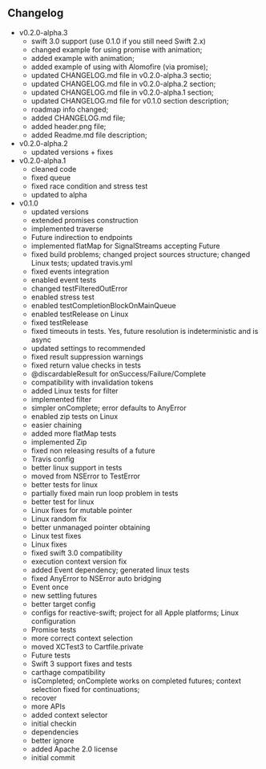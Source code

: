 ## Changelog

* v0.2.0-alpha.3
	* swift 3.0 support (use 0.1.0 if you still need Swift 2.x)
	* changed example for using promise with animation;
	* added example with animation;
	* added example of using with Alomofire (via promise);
	* updated CHANGELOG.md file in v0.2.0-alpha.3 sectio;
	* updated CHANGELOG.md file in v0.2.0-alpha.2 section;
	* updated CHANGELOG.md file in v0.2.0-alpha.1 section;
	* updated CHANGELOG.md file for v0.1.0 section description;
	* roadmap info changed;
	* added CHANGELOG.md file;
	* added header.png file;
	* added Readme.md file description;
* v0.2.0-alpha.2
	* updated versions + fixes
* v0.2.0-alpha.1
	* cleaned code
	* fixed queue
	* fixed race condition and stress test
	* updated to alpha
* v0.1.0
	* updated versions
	* extended promises construction
	* implemented traverse
	* Future indirection to endpoints
	* implemented flatMap for SignalStreams accepting Future
	* fixed build problems; changed project sources structure; changed Linux tests; updated travis.yml
	* fixed events integration
	* enabled event tests
	* changed testFilteredOutError
	* enabled stress test
	* enabled testCompletionBlockOnMainQueue
	* enabled testRelease on Linux
	* fixed testRelease
	* fixed timeouts in tests. Yes, future resolution is indeterministic and is async
	* updated settings to recommended
	* fixed result suppression warnings
	* fixed return value checks in tests
	* @discardableResult for onSuccess/Failure/Complete
	* compatibility with invalidation tokens
	* added Linux tests for filter
	* implemented filter
	* simpler onComplete; error defaults to AnyError
	* enabled zip tests on Linux
	* easier chaining
	* added more flatMap tests
	* implemented Zip
	* fixed non releasing results of a future
	* Travis config
	* better linux support in tests
	* moved from NSError to TestError
	* better tests for linux
	* partially fixed main run loop problem in tests
	* better test for linux
	* Linux fixes for mutable pointer
	* Linux random fix
	* better unmanaged pointer obtaining
	* Linux test fixes
	* Linux fixes
	* fixed swift 3.0 compatibility
	* execution context version fix
	* added Event dependency; generated linux tests
	* fixed AnyError to NSError auto bridging
	* Event once
	* new settling futures
	* better target config
	* configs for reactive-swift; project for all Apple platforms; Linux configuration
	* Promise tests
	* more correct context selection
	* moved XCTest3 to Cartfile.private
	* Future tests
	* Swift 3 support fixes and tests
	* carthage compatibility
	* isCompleted; onComplete works on completed futures; context selection fixed for continuations;
	* recover
	* more APIs
	* added context selector
	* initial checkin
	* dependencies
	* better ignore
	* added Apache 2.0 license
	* initial commit